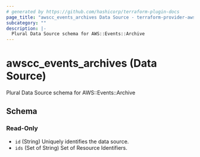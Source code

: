 ```yaml
---
# generated by https://github.com/hashicorp/terraform-plugin-docs
page_title: "awscc_events_archives Data Source - terraform-provider-awscc"
subcategory: ""
description: |-
  Plural Data Source schema for AWS::Events::Archive
---
```


# awscc_events_archives (Data Source)

Plural Data Source schema for AWS::Events::Archive



<!-- schema generated by tfplugindocs -->
## Schema

### Read-Only

- `id` (String) Uniquely identifies the data source.
- `ids` (Set of String) Set of Resource Identifiers.


